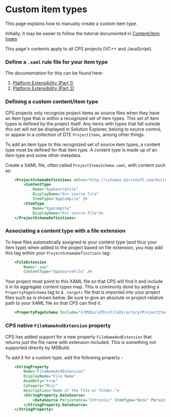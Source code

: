 Custom item types
=================

This page explains how to manually create a custom item type.

Initially, it may be easier to follow the tutorial documented in [Content/item
types](../overview/contentitem_types.md)

This page's contents apply to all CPS projects (VC++ and JavaScript).

### Define a `.xaml` rule file for your item type

The documentation for this can be found here:

1. [Platform Extensibility (Part 1)](http://blogs.msdn.com/b/vsproject/archive/2009/06/10/platform-extensibility-part-1.aspx)
2. [Platform Extensibility (Part 2)](http://blogs.msdn.com/b/vsproject/archive/2009/06/18/platform-extensibility-part-2.aspx)

### Defining a custom content/item type

CPS projects only recognize project items as source files when they have
an item type that is within a recognized set of item types. This set of
item types is defined by the project itself. Any items with types that
fall outside this set will not be displayed in Solution Explorer, belong
to source control, or appear in a collection of DTE `ProjectItems`, among
other things.

To add an item type to this recognized set of source item types, a content
type must be defined for that item type. A content type is made up of an
item type and some other metadata.

Create a XAML file, often called `ProjectItemsSchema.xaml`, with content
such as:

```xml
    <ProjectSchemaDefinitions xmlns="http://schemas.microsoft.com/build/2009/properties">
        <ContentType
            Name="XppSourceFile" 
            DisplayName="X++ source file" 
            ItemType="XppCompile" />
        <ItemType 
            Name="XppCompile" 
            DisplayName="X++ source file"/>
    </ProjectSchemaDefinitions>
```

### Associating a content type with a file extension

To have files automatically assigned to your content type (and thus your
item type) when added to the project based on file extension, you may add
this tag within your `ProjectSchemaDefinitions` tag:

```xml
    <FileExtension 
        Name=".xpp" 
        ContentType="XppSourceFile" />
```

Your project must point to this XAML file so that CPS will find it and
include it in its aggregate content types map. This is commonly done by
adding a `PropertyPageSchema` tag to a `.targets` file that is imported into
your project files such as is shown below. Be sure to give an absolute or
project-relative path to your XAML file so that CPS can find it.

```xml
    <PropertyPageSchema Include="$(MSBuildThisFileDirectory)ProjectItemsSchema.xaml" />
```

### CPS native `FileNameAndExtension` property

CPS has added support for a new property `FileNameAndExtension` that
returns just the file name with extension included. This is something not
supported directly by MSBuild.

To add it for a custom type, add the following property -

```xml
    <StringProperty
        Name="FileNameAndExtension"
        DisplayName="File Name"
        ReadOnly="true"
        Category="Misc"
        Description="Name of the file or folder.">
        <StringProperty.DataSource>
            <DataSource Persistence="Intrinsic" ItemType="None" PersistedName="FileNameAndExtension" />
        </StringProperty.DataSource>
    </StringProperty>
```
